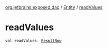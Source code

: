 [org.jetbrains.exposed.dao](../index.md) / [Entity](index.md) / [readValues](.)

# readValues

`val readValues: `[`ResultRow`](../../org.jetbrains.exposed.sql/-result-row/index.md)